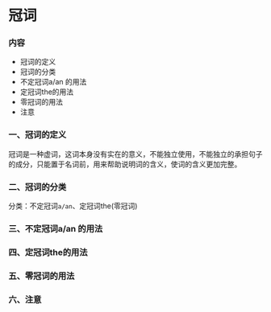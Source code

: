 # 冠词

### 内容

- 冠词的定义
- 冠词的分类
- 不定冠词a/an 的用法
- 定冠词the的用法
- 零冠词的用法
- 注意

### 一、冠词的定义

冠词是一种虚词，这词本身没有实在的意义，不能独立使用，不能独立的承担句子的成分，只能置于名词前，用来帮助说明词的含义，使词的含义更加完整。

### 二、冠词的分类

分类：不定冠词`a/an`、定冠词the(零冠词)

### 三、不定冠词a/an 的用法

### 四、定冠词the的用法

### 五、零冠词的用法

### 六、注意

